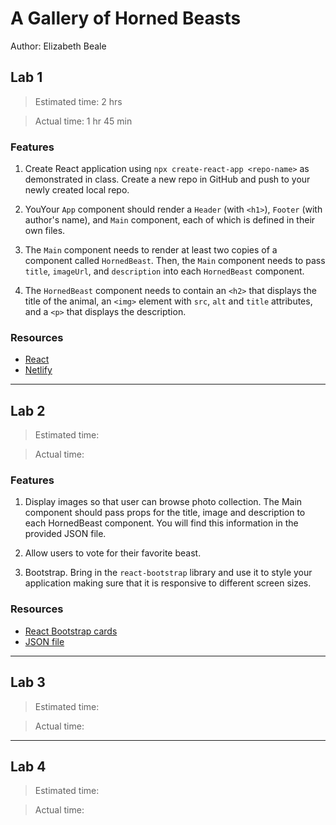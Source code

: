 # A Gallery of Horned Beasts

Author: Elizabeth Beale

## Lab 1

> Estimated time: 2 hrs

> Actual time: 1 hr 45 min

### Features

1. Create React application using `npx create-react-app <repo-name>` as demonstrated in class. Create a new repo in GitHub and push to your newly created local repo.

2. YouYour `App` component should render a `Header` (with `<h1>`), `Footer` (with author's name), and `Main` component, each of which is defined in their own files.

3. The `Main` component needs to render at least two copies of a component called `HornedBeast`. Then, the `Main` component needs to pass `title`, `imageUrl`, and `description` into each `HornedBeast` component. 

4. The `HornedBeast` component needs to contain an `<h2>` that displays the title of the animal, an `<img>` element with `src`, `alt` and `title` attributes, and a `<p>` that displays the description.

### Resources

- [React](https://reactjs.org/docs/getting-started.html)
- [Netlify](https://www.netlify.com/)

--------

## Lab 2

> Estimated time:

> Actual time:

### Features

1. Display images so that user can browse photo collection. The Main component should pass props for the title, image and description to each HornedBeast component. You will find this information in the provided JSON file.

2. Allow users to vote for their favorite beast.

3. Bootstrap. Bring in the `react-bootstrap` library and use it to style your application making sure that it is responsive to different screen sizes.

### Resources

- [React Bootstrap cards](https://react-bootstrap.github.io/components/cards/)
- [JSON file](https://codefellows.github.io/code-301-guide/curriculum/class-02/lab/assets/data.json)

-------------------

## Lab 3

> Estimated time:

> Actual time:

--------------

## Lab 4

> Estimated time:

> Actual time:
